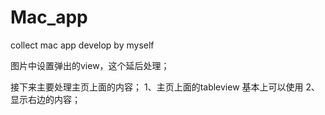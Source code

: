 # Mac_app
collect mac app develop by myself


图片中设置弹出的view，这个延后处理；


接下来主要处理主页上面的内容；
1、主页上面的tableview 基本上可以使用
2、显示右边的内容；


